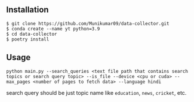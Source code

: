 ## Installation
```
$ git clone https://github.com/Munikumar09/data-collector.git
$ conda create --name yt python=3.9
$ cd data-collector
$ poetry install
```

## Usage

```
python main.py --search_queries <text file path that contains search topics or search query topic> --is_file --device <cpu or cuda> --max_pages <number of pages to fetch data> --language hindi
```
search query should be just topic name like `education`, `news`, `cricket`, etc.